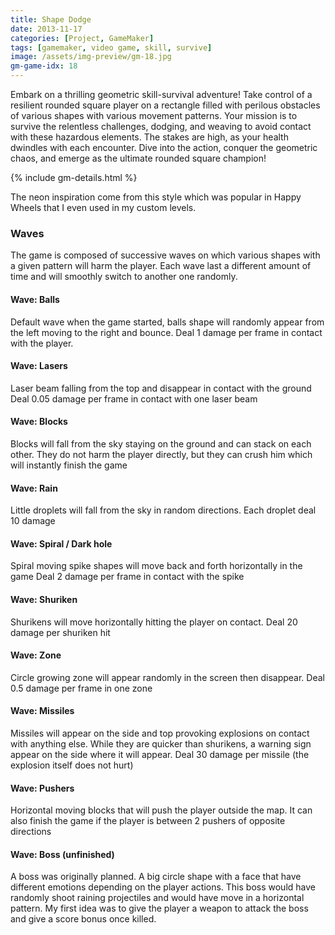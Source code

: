 ```yaml
---
title: Shape Dodge
date: 2013-11-17
categories: [Project, GameMaker]
tags: [gamemaker, video game, skill, survive]
image: /assets/img-preview/gm-18.jpg
gm-game-idx: 18
---
```


Embark on a thrilling geometric skill-survival adventure!
Take control of a resilient rounded square player on a rectangle filled with perilous obstacles of 
various shapes with various movement patterns. 
Your mission is to survive the relentless challenges, dodging, and weaving to avoid contact with these hazardous elements. 
The stakes are high, as your health dwindles with each encounter.
Dive into the action, conquer the geometric chaos, and emerge as the ultimate rounded square champion!

{% include gm-details.html %}

The neon inspiration come from this style which was popular in Happy Wheels that I even used in my custom levels.


### Waves
The game is composed of successive waves on which various shapes with a given pattern will harm the player.
Each wave last a different amount of time and will smoothly switch to another one randomly.

#### Wave: Balls

Default wave when the game started, balls shape will randomly appear from the left moving to the right and bounce.
Deal 1 damage per frame in contact with the player.

#### Wave: Lasers

Laser beam falling from the top and disappear in contact with the ground
Deal 0.05 damage per frame in contact with one laser beam

#### Wave: Blocks

Blocks will fall from the sky staying on the ground and can stack on each other.
They do not harm the player directly, but they can crush him which will instantly finish the game

#### Wave: Rain

Little droplets will fall from the sky in random directions.
Each droplet deal 10 damage

#### Wave: Spiral / Dark hole

Spiral moving spike shapes will move back and forth horizontally in the game
Deal 2 damage per frame in contact with the spike

#### Wave: Shuriken

Shurikens will move horizontally hitting the player on contact.
Deal 20 damage per shuriken hit

#### Wave: Zone

Circle growing zone will appear randomly in the screen then disappear.
Deal 0.5 damage per frame in one zone

#### Wave: Missiles

Missiles will appear on the side and top provoking explosions on contact with anything else.
While they are quicker than shurikens, a warning sign appear on the side where it will appear. 
Deal 30 damage per missile (the explosion itself does not hurt)

#### Wave: Pushers

Horizontal moving blocks that will push the player outside the map.
It can also finish the game if the player is between 2 pushers of opposite directions 

#### Wave: Boss (unfinished)

A boss was originally planned. A big circle shape with a face that have different emotions depending on the player actions.
This boss would have randomly shoot raining projectiles and would have move in a horizontal pattern.
My first idea was to give the player a weapon to attack the boss and give a score bonus once killed.
